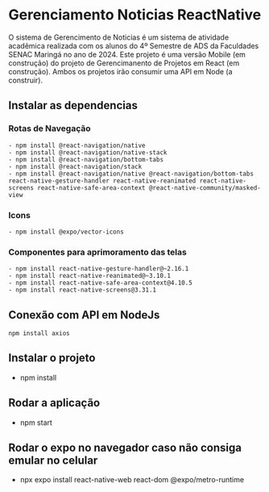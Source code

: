 # Gerenciamento Noticias ReactNative

O sistema de Gerencimento de Noticias é um sistema de atividade acadêmica realizada com os alunos do 4º Semestre de ADS da Faculdades SENAC Maringá no ano de 2024. Este projeto é uma versão Mobile (em construção) do projeto de Gerencimanento de Projetos em React (em construção). Ambos os projetos irão consumir uma API em Node (a construir).
 
## Instalar as dependencias

### Rotas de Navegação
``` 
- npm install @react-navigation/native
- npm install @react-navigation/native-stack
- npm install @react-navigation/bottom-tabs
- npm install @react-navigation/stack
- npm install @react-navigation/native @react-navigation/bottom-tabs react-native-gesture-handler react-native-reanimated react-native-screens react-native-safe-area-context @react-native-community/masked-view

```
### Icons
```
- npm install @expo/vector-icons
```

### Componentes para aprimoramento das telas
```
- npm install react-native-gesture-handler@~2.16.1
- npm install react-native-reanimated@~3.10.1
- npm install react-native-safe-area-context@4.10.5
- npm install react-native-screens@3.31.1
```
## Conexão com API em NodeJs
```
npm install axios
```

## Instalar o projeto
- npm install

## Rodar a aplicação
- npm start

## Rodar o expo no navegador caso não consiga emular no celular
- npx expo install react-native-web react-dom @expo/metro-runtime
